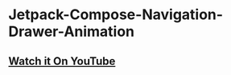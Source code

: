 # Jetpack-Compose-Navigation-Drawer-Animation

## [Watch it On YouTube](https://youtu.be/dFoncN4DUvc)
